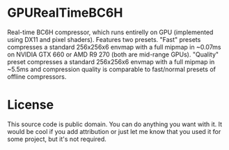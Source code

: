 GPURealTimeBC6H
=======

Real-time BC6H compressor, which runs entirelly on GPU (implemented using DX11 and pixel shaders). Features two presets. "Fast" presets compresses a standard 256x256x6 envmap with a full mipmap in ~0.07ms on NVIDIA GTX 660 or AMD R9 270 (both are mid-range GPUs). "Quality" preset compresses a standard 256x256x6 envmap with a full mipmap in ~5.5ms and compression quality is comparable to fast/normal presets of offline compressors.

License
===

This source code is public domain. You can do anything you want with it. It would be cool if you add attribution or just let me know that you used it for some project, but it's not required.
